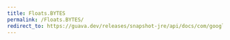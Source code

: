 ```yaml
---
title: Floats.BYTES
permalink: /Floats.BYTES/
redirect_to: https://guava.dev/releases/snapshot-jre/api/docs/com/google/common/primitives/Floats.html#BYTES
---
```

